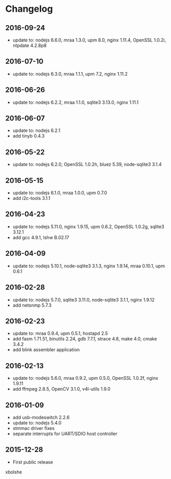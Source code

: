 Changelog
====

## 2016-09-24
* update to: nodejs 6.6.0, mraa 1.3.0, upm 8.0, nginx 1.11.4, OpenSSL 1.0.2i, ntpdate 4.2.8p8

## 2016-07-10
* update to: nodejs 6.3.0, mraa 1.1.1, upm 7.2, nginx 1.11.2

## 2016-06-26
* update to: nodejs 6.2.2, mraa 1.1.0, sqlite3 3.13.0, nginx 1.11.1

## 2016-06-07
* update to: nodejs 6.2.1
* add tinyb 0.4.3

## 2016-05-22
* update to: nodejs 6.2.0, OpenSSL 1.0.2h, bluez 5.39, node-sqlite3 3.1.4

## 2016-05-15
* update to: nodejs 6.1.0, mraa 1.0.0, upm 0.7.0
* add i2c-tools 3.1.1

## 2016-04-23
* update to: nodejs 5.11.0, nginx 1.9.15, upm 0.6.2, OpenSSL 1.0.2g, sqlite3 3.12.1
* add gcc 4.9.1, lshw B.02.17

## 2016-04-09
* update to: nodejs 5.10.1, node-sqlite3 3.1.3, nginx 1.9.14, mraa 0.10.1, upm 0.6.1

## 2016-02-28
* update to: nodejs 5.7.0, sqlite3 3.11.0, node-sqlite3 3.1.1, nginx 1.9.12
* add netsnmp 5.7.3

## 2016-02-23
* update to: mraa 0.9.4, upm 0.5.1, hostapd 2.5
* add fasm 1.71.51, binutils 2.24, gdb 7.7.1, strace 4.8, make 4.0, cmake 3.4.2
* add blink assembler application

## 2016-02-13
* update to: nodejs 5.6.0, mraa 0.9.2, upm 0.5.0, OpenSSL 1.0.2f, nginx 1.9.11
* add ffmpeg 2.8.5, OpenCV 3.1.0, v4l-utils 1.9.0

## 2016-01-09
* add usb-modeswitch 2.2.6
* update to: nodejs 5.4.0
* stmmac driver fixes
* separate interrupts for UART/SDIO host controller

## 2015-12-28
* First public release

xbolshe

